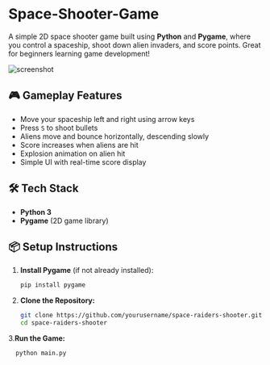 # Space-Shooter-Game
A simple 2D space shooter game built using **Python** and **Pygame**, where you control a spaceship, shoot down alien invaders, and score points. Great for beginners learning game development!

![screenshot](screenshot.png) <!-- Optional: Add an actual screenshot -->

## 🎮 Gameplay Features
- Move your spaceship left and right using arrow keys
- Press `S` to shoot bullets
- Aliens move and bounce horizontally, descending slowly
- Score increases when aliens are hit
- Explosion animation on alien hit
- Simple UI with real-time score display

## 🛠️ Tech Stack
- **Python 3**
- **Pygame** (2D game library)

## 📦 Setup Instructions

1. **Install Pygame** (if not already installed):
   ```bash
   pip install pygame
2. **Clone the Repository:**
    ```bash
    git clone https://github.com/yourusername/space-raiders-shooter.git
    cd space-raiders-shooter
3.**Run the Game:**
  ```bash
    python main.py
